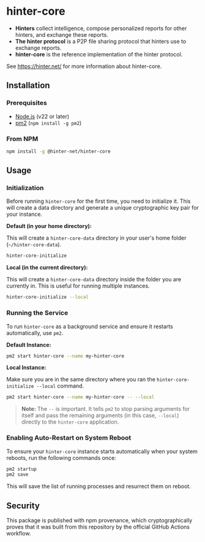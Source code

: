 # hinter-core

- **Hinters** collect intelligence, compose personalized reports for other hinters, and exchange these reports.
- **The hinter protocol** is a P2P file sharing protocol that hinters use to exchange reports.
- **hinter-core** is the reference implementation of the hinter protocol.

See https://hinter.net/ for more information about hinter-core.

## Installation

### Prerequisites

- [Node.js](https://nodejs.org/) (v22 or later)
- [pm2](https://pm2.keymetrics.io/) (`npm install -g pm2`)

### From NPM

```bash
npm install -g @hinter-net/hinter-core
```

## Usage

### Initialization

Before running `hinter-core` for the first time, you need to initialize it.
This will create a data directory and generate a unique cryptographic key pair for your instance.

**Default (in your home directory):**

This will create a `hinter-core-data` directory in your user's home folder (`~/hinter-core-data`).

```bash
hinter-core-initialize
```

**Local (in the current directory):**

This will create a `hinter-core-data` directory inside the folder you are currently in.
This is useful for running multiple instances.

```bash
hinter-core-initialize --local
```

### Running the Service

To run `hinter-core` as a background service and ensure it restarts automatically, use `pm2`.

**Default Instance:**

```bash
pm2 start hinter-core --name my-hinter-core
```

**Local Instance:**

Make sure you are in the same directory where you ran the `hinter-core-initialize --local` command.

```bash
pm2 start hinter-core --name my-hinter-core -- --local
```

> **Note:** The `--` is important.
It tells `pm2` to stop parsing arguments for itself and pass the remaining arguments (in this case, `--local`) directly to the `hinter-core` application.

### Enabling Auto-Restart on System Reboot

To ensure your `hinter-core` instance starts automatically when your system reboots, run the following commands once:

```bash
pm2 startup
pm2 save
```

This will save the list of running processes and resurrect them on reboot.

## Security

This package is published with npm provenance, which cryptographically proves that it was built from this repository by the official GitHub Actions workflow.
